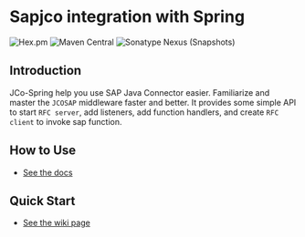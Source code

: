 # Sapjco integration with Spring

![Hex.pm](https://img.shields.io/hexpm/l/plug.svg?color=green)
![Maven Central](https://img.shields.io/maven-central/v/cn.yanzx-dev.gitlab/sapjco-spring.svg)
![Sonatype Nexus (Snapshots)](https://img.shields.io/nexus/snapshots/https/oss.sonatype.org/cn.yanzx-dev.gitlab/sapjco-spring.svg)


## Introduction
JCo-Spring help you use SAP Java Connector easier. Familiarize and master the `JCOSAP` middleware faster and better. It provides some simple API to start `RFC server`, 
add listeners, add function handlers, and create `RFC client` to invoke sap function.


## How to Use
* [See the docs](https://gitlab.yanzx-dev.cn/VirtualCry/jco-spring/wikis/How-to-Use "See the docs") 
      
      
## Quick Start
* [See the wiki page](https://gitlab.yanzx-dev.cn/VirtualCry/jco-spring/wikis/Quick-Start "See the wiki page") 

